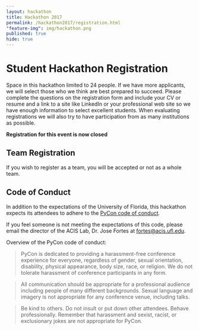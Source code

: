 ```yaml
---
layout: hackathon
title: Hackathon 2017
permalink: /hackathon2017/registration.html
"feature-img": img/hackathon.png
published: true
hide: true
---
```


# Student Hackathon Registration

Space in this hackathon limited to 24 people. If we have more applicants, we
will select those who we think are best prepared to succeed. Please
complete the questions on the registration form and include your CV or resume
and a link to a site like LinkedIn or your professional web site so we have
enough information to select excellent students. When evaluating registrations
we will also try to have participation from as many institutions as possible.

<!--
<p style="text-align: center; font-size: 1.5em;">
<a href="https://acislab.wufoo.com/forms/rkg5ct30h8e452/" alt="registration"><strong>Register For the Hackathon Here by March 24th, 2017</strong></a>
</p>
-->

**Registration for this event is now closed**

## Team Registration

If you wish to register as a team, you will be accepted or not as a whole team. 

## Code of Conduct

In addition to the expectations of the University of Florida, this hackathon expects its
attendees to adhere to the [PyCon code of conduct](https://us.pycon.org/2016/about/code-of-conduct/).

If you feel someone is not meeting the expectations of this code, please email the director of the ACIS Lab, Dr. Jose Fortes at [fortes@acis.ufl.edu](mailto://fortes@acis.ufl.edu).

Overview of the PyCon code of conduct:

>PyCon is dedicated to providing a harassment-free conference experience for everyone, regardless of gender, sexual orientation, disability, physical appearance, body size, race, or religion. We do not tolerate harassment of conference participants in any form.

>All communication should be appropriate for a professional audience including people of many different backgrounds. Sexual language and imagery is not appropriate for any conference venue, including talks.

>Be kind to others. Do not insult or put down other attendees. Behave professionally. Remember that harassment and sexist, racist, or exclusionary jokes are not appropriate for PyCon.

